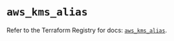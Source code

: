 # `aws_kms_alias`

Refer to the Terraform Registry for docs: [`aws_kms_alias`](https://registry.terraform.io/providers/hashicorp/aws/6.12.0/docs/resources/kms_alias).

